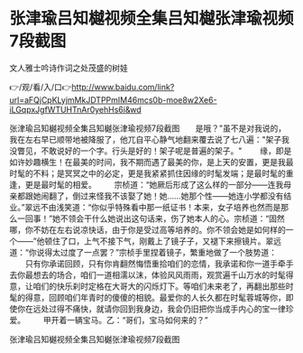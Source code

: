 # 张津瑜吕知樾视频全集吕知樾张津瑜视频7段截图
文人雅士吟诗作词之处茂盛的树娃

👉/观/看/入/口👉http://www.baidu.com/link?url=aFQjCpKLyjmMkJDTPPmIM46mcs0b-moe8w2Xe6-iLGqpxJgfWTUHTnAr0yehHs6i&wd

张津瑜吕知樾视频全集吕知樾张津瑜视频7段截图　　是哦？"虽不是对我说的，我在左右早已顺带地被降服了，他兀自平心静气地翻来覆去说了七八遍："架子我没瞥见，不敢说好的一个字。行头是好的！架子呢是普遍的架子。"
　　缘，即是如许妙趣横生！在最美的时间，我不期而遇了最美的你，是上天的安置，更是我最时髦的不料；是冥冥之中的必定，更是我紧紧抓住因缘的时髦发端；是最时髦的重逢，更是最时髦的相爱。
　　宗桢道：“她厥后形成了这么样的一部分——连我母亲都跟她闹翻了，倒过来怪我不该娶了她！她……她那个性——她连小学都没有结业。”翠远不由浅笑道：“你似乎特殊看中那一纸证书！本来，女子培养也然而是那么一回事！”她不领会干什么她说出这句话来，伤了她本人的心。宗桢道：“固然哪，你不妨在左右说凉快话，由于你是受过高等培养的。你不领会她是如何样的一个——”他顿住了口，上气不接下气，刚戴上了镜子子，又褪下来擦镜片。翠远道：“你说得太过度了一点罢？”宗桢手里捏着镜子，繁重地做了一个肢势道：
　　只有你承诺回顾，只有你肯翻然悔悟重拾咱们的恋情，我承诺和你一道手牵手去你最想去的场合，咱们一道相濡以沫，体验风风雨雨，观赏遍千山万水的时髦得意，让咱们的快乐刹时定格在大哥大的闪烁灯下。等咱们未来老了，再翻出那些时髦的得意，回顾咱们年青时的傻傻的相貌。最爱你的人长久都在时髦蓉城等你，即使你在远处过得不痛快，就请你回到我身边，我会仍旧把你当成手内心的宝一律珍爱。
　　甲开着一辆宝马。乙：“哥们，宝马如何来的？”

张津瑜吕知樾视频全集吕知樾张津瑜视频7段截图
